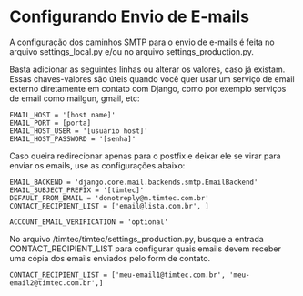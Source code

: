 # Configurando Envio de E-mails

A configuração dos caminhos SMTP para o envio de e-mails é feita no arquivo settings_local.py e/ou no arquivo settings_production.py.

Basta adicionar as seguintes linhas ou alterar os valores, caso já existam. Essas chaves-valores são úteis quando você quer usar um serviço de email externo diretamente em contato com Django, como por exemplo serviços de email como mailgun, gmail, etc:

```
EMAIL_HOST = '[host name]'
EMAIL_PORT = [porta]
EMAIL_HOST_USER = '[usuario host]'
EMAIL_HOST_PASSWORD = '[senha]'
```
Caso queira redirecionar apenas para o postfix e deixar ele se virar para enviar os emails, use as configurações abaixo:
```
EMAIL_BACKEND = 'django.core.mail.backends.smtp.EmailBackend'
EMAIL_SUBJECT_PREFIX = '[timtec]'
DEFAULT_FROM_EMAIL = 'donotreply@m.timtec.com.br'
CONTACT_RECIPIENT_LIST = ['email@lista.com.br', ]

ACCOUNT_EMAIL_VERIFICATION = 'optional'
```

No arquivo /timtec/timtec/settings_production.py, busque a entrada CONTACT_RECIPIENT_LIST para configurar quais emails devem receber uma cópia dos emails enviados pelo form de contato. 

```
CONTACT_RECIPIENT_LIST = ['meu-email1@timtec.com.br', 'meu-email2@timtec.com.br',]
```
